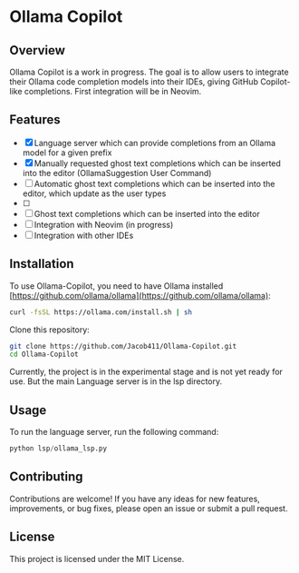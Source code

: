 
# Ollama Copilot
## Overview
Ollama Copilot is a work in progress. The goal is to allow users to integrate their Ollama code completion models into their IDEs, giving GitHub Copilot-like completions. First integration will be in Neovim.

## Features
- [x] Language server which can provide completions from an Ollama model for a given prefix
- [x] Manually requested ghost text completions which can be inserted into the editor (OllamaSuggestion User Command)
- [ ] Automatic ghost text completions which can be inserted into the editor, which update as the user types
- [ ]  
- [ ] Ghost text completions which can be inserted into the editor
- [ ] Integration with Neovim (in progress)
- [ ] Integration with other IDEs

## Installation
To use Ollama-Copilot, you need to have Ollama installed [https://github.com/ollama/ollama](https://github.com/ollama/ollama):  
```bash
curl -fsSL https://ollama.com/install.sh | sh
```
Clone this repository:
```bash
git clone https://github.com/Jacob411/Ollama-Copilot.git
cd Ollama-Copilot
```
Currently, the project is in the experimental stage and is not yet ready for use. But the main Language server is in the lsp directory. 
## Usage
To run the language server, run the following command:

```python
python lsp/ollama_lsp.py
```
## Contributing
Contributions are welcome! If you have any ideas for new features, improvements, or bug fixes, please open an issue or submit a pull request.

## License
This project is licensed under the MIT License.
